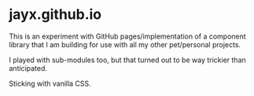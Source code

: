 # jayx.github.io

This is an experiment with GitHub pages/implementation of a component library that I am building for use with all my other pet/personal projects.

I played with sub-modules too, but that turned out to be way trickier than anticipated.

Sticking with vanilla CSS.

